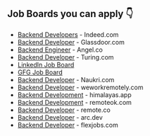 ## Job Boards you can apply 👇

- [Backend Developers](https://in.indeed.com/Backend-Developer-jobs?vjk=1ff720a42bdd6dc6) - Indeed.com
- [Backend Developer](https://www.glassdoor.co.in/Job/backend-developer-jobs-SRCH_KO0,17.htm) - Glassdoor.com
- [Backend Engineer](https://angel.co/role/backend-engineer) - Angel.co
- [Backend Developer](https://www.turing.com/jobs/remote-back-end-developer-jobs) - Turing.com
- [LinkedIn Job Board](https://www.linkedin.com/jobs/search/?geoId=92000000&keywords=backend%20developer&location=Worldwide)
- [GFG Job Board](https://practice.geeksforgeeks.org/jobs)
- [Backend Developer](https://www.naukri.com/backend-developer-jobs?k=backend%20developer) - Naukri.com
- [Backend Developer](https://weworkremotely.com/remote-jobs/search?utf8=%E2%9C%93&term=backend+developer) - weworkremotely.com
- [Backend Development](https://himalayas.app/jobs/backend-development) - himalayas.app
- [Backend Development](https://remoteok.com/remote-backend-jobs) - remoteok.com
- [Backend Developer](https://remote.co/remote-jobs/search/?search_keywords=backend+developer) - remote.co
- [Backend Developer](https://arc.dev/remote-jobs?keyword=backend) - arc.dev
- [Backend Developer](https://www.flexjobs.com/search?search=Backend+Web+Developer&location=) - flexjobs.com